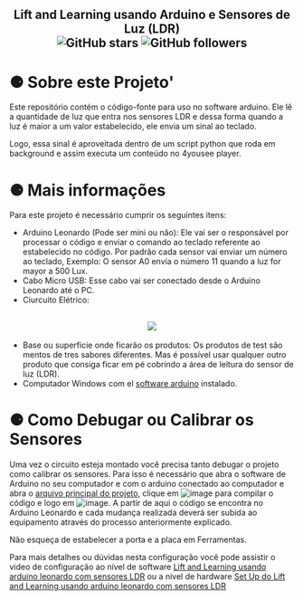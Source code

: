 <h2 align="center" >
    Lift and Learning usando Arduino e Sensores de Luz (LDR) <br>
    <img alt="GitHub stars" src="https://img.shields.io/github/stars/4YouSee-Suporte/lift-and-learning-arduino-com-sensor-de-luz?style=social">
    <img alt="GitHub followers" src="https://img.shields.io/github/followers/4YouSee-Suporte?label=Follow%20me%20%3A%29&style=social">
</h2>

<h1>⚈ Sobre este Projeto'</h1>
Este repositório contém o código-fonte para uso no software arduino. Ele lê a quantidade de luz que entra nos sensores LDR e dessa forma quando a luz é maior a um valor estabelecido, ele envia um sinal ao teclado.

Logo, essa sinal é aproveitada dentro de um script python que roda em background e assim executa um conteúdo no 4yousee player.

<h1>⚈ Mais informações</h1>
Para este projeto é necessário cumprir os seguintes itens:

* Arduino Leonardo (Pode ser mini ou não): Ele vai ser o responsável por processar o código e enviar o comando ao teclado referente ao estabelecido no código. Por padrão cada sensor vai enviar um número ao teclado, Exemplo: O sensor A0 envía o número 11 quando a luz for mayor a 500 Lux.
*  Cabo Micro USB: Esse cabo vai ser conectado desde o Arduino Leonardo até o PC.
* Ciurcuito Elétrico:
<h2 align='center' width='280px' heigth='280px'>
    <img src="https://user-images.githubusercontent.com/63620799/172908995-65ce4fa1-04fe-4fd3-a5b9-3bf2e45bb784.png">
</h2>

* Base ou superficie onde ficarão os produtos: Os produtos de test são mentos de tres sabores diferentes. Mas é possível usar qualquer outro produto que consiga ficar em pé cobrindo a área de leitura do sensor de luz (LDR).
* Computador Windows com el [software arduino](https://downloads.arduino.cc/arduino-1.8.15-windows.exe) instalado.


# ⚈ Como Debugar ou Calibrar os Sensores</h1>
Uma vez o circuito esteja montado você precisa tanto debugar o projeto como calibrar os sensores. Para isso é necessário que abra o software de Arduino no seu computador e com o arduino conectado ao computador e abra o [arquivo principal do projeto](https://github.com/4YouSee-Suporte/lift-and-learning-arduino-com-sensor-de-luz/blob/main/main.ino), clique em ![image](https://user-images.githubusercontent.com/63620799/119711903-6b248900-be36-11eb-9d9c-44757629380a.png) para compilar o código e logo em ![image](https://user-images.githubusercontent.com/63620799/119712032-8db6a200-be36-11eb-82d3-3e5fbd57b984.png). A partir de aqui  o código se encontra no Arduino Leonardo e cada mudança realizada deverá ser subida ao equipamento através do processo anteriormente explicado.

Não esqueça de estabelecer a porta e a placa em Ferramentas.

Para mais detalhes ou dúvidas nesta configuração você pode assistir o video de configuração ao nível de software [Lift and Learning usando arduino leonardo com sensores LDR](https://youtu.be/n5dpdk6WEJI) ou a nivel de hardware [Set Up do Lift and Learning usando arduino leonardo com sensores LDR](https://youtu.be/96gaH0HVEG4)

